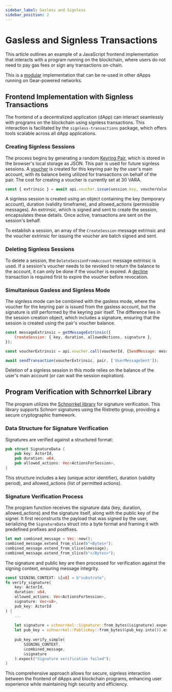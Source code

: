 ```yaml
---
sidebar_label: Gasless and Signless
sidebar_position: 2
---
```


# Gasless and Signless Transactions

This article outlines an example of a JavaScript frontend implementation that interacts with a program running on the blockchain, where users do not need to pay gas fees or sign any transactions on-chain. 

This is a [modular](https://github.com/gear-foundation/dapps/tree/master/frontend/packages/signless-transactions) implementation that can be re-used in other dApps running on Gear-powered networks.

## Frontend Implementation with Signless Transactions

The frontend of a decentralized application (dApp) can interact seamlessly with programs on the blockchain using signless transactions. This interaction is facilitated by the `signless-transactions` package, which offers tools scalable across all dApp applications. 

### Creating Signless Sessions

The process begins by generating a random [Keyring Pair](docs/api/keyring.md), which is stored in the browser's local storage as JSON. This pair is used for future signless sessions. A [voucher](docs/api/vouchers.md) is created for this keyring pair by the user's main account, with its balance being utilized for transactions on behalf of the pair. The cost for creating a voucher is currently set at 30 VARA.

```javascript
const { extrinsic } = await api.voucher.issue(session.key, voucherValue, undefined, [programId]);
```

A signless session is created using an object containing the key (temporary account), duration (validity timeframe), and allowed_actions (permissible messages). An extrinsic, which is signed and sent to create the session, encapsulates these details. Once active, transactions are sent on the session's behalf.

To establish a session, an array of the `CreateSession` message extrinsic and the voucher extrinsic for issuing the voucher are batch signed and sent.

### Deleting Signless Sessions

To delete a session, the `DeleteSessionFromAccount` message extrinsic is used. If a session's voucher needs to be revoked to return the balance to the account, it can only be done if the voucher is expired. A [decline](docs/api/vouchers#decline-a-voucher) transaction is required first to expire the voucher before revocation.

### Simultanious Gasless and Signless Mode

The signless mode can be combined with the gasless mode, where the voucher for the keyring pair is issued from the gasless account, but the signature is still performed by the keyring pair itself. The difference lies in the session creation object, which includes a signature, ensuring that the session is created using the pair's voucher balance.

```javascript
const messageExtrinsic = getMessageExtrinsic({
    CreateSession: { key, duration, allowedActions, signature },
});

const voucherExtrinsic = api.voucher.call(voucherId, {SendMessage: messageExtrinsic});

await sendTransaction(voucherExtrinsic, pair, ['UserMessageSent']);
```

Deletion of a signless session in this mode relies on the balance of the user's main account (or can wait the session expiration).

## Program Verification with Schnorrkel Library

The program utilizes the [Schnorrkel library](https://docs.rs/schnorrkel/latest/schnorrkel/) for signature verification. This library supports Schnorr signatures using the Ristretto group, providing a secure cryptographic framework.

### Data Structure for Signature Verification

Signatures are verified against a structured format:

```rust
pub struct SignatureData {
    pub key: ActorId,
    pub duration: u64,
    pub allowed_actions: Vec<ActionsForSession>,
}
```

This structure includes a key (unique actor identifier), duration (validity period), and allowed_actions (list of permitted actions).

### Signature Verification Process

The program function receives the signature data (key, duration, allowed_actions) and the signature itself, along with the public key of the signer. It first reconstructs the payload that was signed by the user, serializing the `SignatureData` struct into a byte format and framing it with predefined prefixes and postfixes.

```rust
let mut combined_message = Vec::new();
combined_message.extend_from_slice(b"<Bytes>");
combined_message.extend_from_slice(&message);
combined_message.extend_from_slice(b"</Bytes>");
```

The signature and public key are then processed for verification against the signing context, ensuring message integrity.

```rust
const SIGNING_CONTEXT: &[u8] = b"substrate";
fn verify_signature(
    key: ActorId,
    duration: u64,
    allowed_actions: Vec<ActionsForSession>,
    signature: Vec<u8>,
    pub_key: ActorId
) {
    ...
    
    let signature = schnorrkel::Signature::from_bytes(&signature).expect("Invalid signature format");
    let pub_key = schnorrkel::PublicKey::from_bytes(&pub_key.into()).expect("Invalid public key format");
    
    pub_key.verify_simple(
        SIGNING_CONTEXT, 
        &combined_message, 
        &signature
    ).expect("Signature verification failed");
}
```

This comprehensive approach allows for secure, signless interaction between the frontend of dApps and blockchain programs, enhancing user experience while maintaining high security and efficiency.
